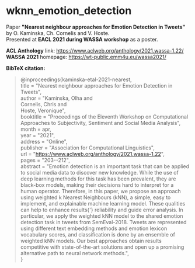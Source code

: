 # wknn_emotion_detection
Paper <b>"Nearest neighbour approaches for Emotion Detection in Tweets"</b> by O. Kaminska, Ch. Cornelis and V. Hoste.  
Presented at <b>EACL 2021 during WASSA workshop</b> as a poster.

<b>ACL Anthology</b> link: https://www.aclweb.org/anthology/2021.wassa-1.22/  
<b>WASSA 2021</b> homepage: https://wt-public.emm4u.eu/wassa2021/ 

<b>BibTeX citation:</b> 
>@inproceedings{kaminska-etal-2021-nearest,  
    title = "Nearest neighbour approaches for Emotion Detection in Tweets",  
    author = "Kaminska, Olha  and  
      Cornelis, Chris  and  
      Hoste, Veronique",  
    booktitle = "Proceedings of the Eleventh Workshop on Computational Approaches to Subjectivity, Sentiment and Social Media Analysis",
    month = apr,  
    year = "2021",  
    address = "Online",  
    publisher = "Association for Computational Linguistics",  
    url = "https://www.aclweb.org/anthology/2021.wassa-1.22",  
    pages = "203--212",  
    abstract = "Emotion detection is an important task that can be applied to social media data to discover new knowledge. While the use of deep learning methods for this task has been prevalent, they are black-box models, making their decisions hard to interpret for a human operator. Therefore, in this paper, we propose an approach using weighted k Nearest Neighbours (kNN), a simple, easy to implement, and explainable machine learning model. These qualities can help to enhance results{'} reliability and guide error analysis. In particular, we apply the weighted kNN model to the shared emotion detection task in tweets from SemEval-2018. Tweets are represented using different text embedding methods and emotion lexicon vocabulary scores, and classification is done by an ensemble of weighted kNN models. Our best approaches obtain results competitive with state-of-the-art solutions and open up a promising alternative path to neural network methods.",  
}
